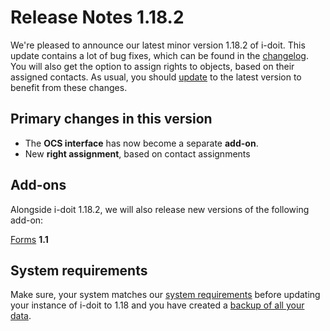 # Release Notes 1.18.2

We're pleased to announce our latest minor version 1.18.2 of i-doit. This update contains a lot of bug fixes, which can be found in the [changelog](../../changelogs/changelog-1.18.x/changelog-1.18.2.md). You will also get the option to assign rights to objects, based on their assigned contacts. As usual, you should [update](../../../wartung-und-betrieb/update-einspielen.md) to the latest version to benefit from these changes.

Primary changes in this version
-------------------------------

*   The **OCS interface** has now become a separate **add-on**.
*   New **right assignment**, based on contact assignments

Add-ons
-------

Alongside i-doit 1.18.2, we will also release new versions of the following add-on:

[Forms](../../../i-doit-pro-add-ons/forms/index.md) **1.1**

System requirements
-------------------

Make sure, your system matches our [system requirements](../../../installation/systemvoraussetzungen.md) before updating your instance of i-doit to 1.18 and you have created a [backup of all your data](../../../wartung-und-betrieb/daten-sichern-und-wiederherstellen/index.md).
